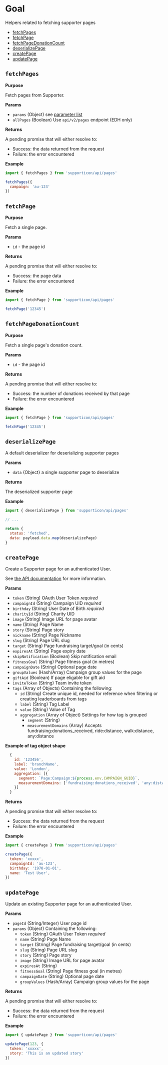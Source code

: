 # Goal

Helpers related to fetching supporter pages

- [fetchPages](#fetchpages)
- [fetchPage](#fetchpage)
- [fetchPageDonationCount](#fetchpagedonationcount)
- [deserializePage](#deserializepage)
- [createPage](#createpage)
- [updatePage](#updatepage)


## `fetchPages`

**Purpose**

Fetch pages from Supporter.

**Params**

- `params` (Object) see [parameter list](../readme.md#availableparameters)
- `allPages` (Boolean) Use `api/v2/pages` endpoint (EDH only)

**Returns**

A pending promise that will either resolve to:

- Success: the data returned from the request
- Failure: the error encountered

**Example**

```javascript
import { fetchPages } from 'supporticon/api/pages'

fetchPages({
  campaign: 'au-123'
})
```

## `fetchPage`

**Purpose**

Fetch a single page.

**Params**

- `id` - the page id

**Returns**

A pending promise that will either resolve to:

- Success: the page data
- Failure: the error encountered

**Example**

```javascript
import { fetchPage } from 'supporticon/api/pages'

fetchPage('12345')
```

## `fetchPageDonationCount`

**Purpose**

Fetch a single page's donation count.

**Params**

- `id` - the page id

**Returns**

A pending promise that will either resolve to:

- Success: the number of donations received by that page
- Failure: the error encountered

**Example**

```javascript
import { fetchPage } from 'supporticon/api/pages'

fetchPage('12345')
```

## `deserializePage`

A default deserializer for deserializing supporter pages

**Params**

- `data` {Object} a single supporter page to deserialize

**Returns**

The deserialized supporter page

**Example**

```javascript
import { deserializePage } from 'supporticon/api/pages'

// ...

return {
  status: 'fetched',
  data: payload.data.map(deserializePage)
}
```

## `createPage`

Create a Supporter page for an authenticated User.

See [the API documentation](http://developer.everydayhero.com/pages/#create-an-individual-page) for more information.

**Params**

- `token` (String) OAuth User Token _required_
- `campaignId` (String) Campaign UID _required_
- `birthday` (String) User Date of Birth _required_
- `charityId` (String) Charity UID
- `image` (String) Image URL for page avatar
- `name` (String) Page Name
- `story` (String) Page story
- `nickname` (String) Page Nickname
- `slug` (String) Page URL slug
- `target` (String) Page fundraising target/goal (in cents)
- `expiresAt` (String) Page expiry date
- `skipNotification` (Boolean) Skip notification email
- `fitnessGoal` (String) Page fitness goal (in metres)
- `campaignDate` (String) Optional page date
- `groupValues` (Hash/Array) Campaign group values for the page
- `giftAid` (Boolean) If page eligable for gift aid
- `inviteToken` (String) Team invite token
- `tags` (Array of Objects) Containing the following:
  - `id` (String) Create unique id, needed for reference when filtering or creating leaderboards from tags
  - `label` (String) Tag Label
  - `value` (String) Value of Tag
  - `aggregation` (Array of Object) Settings for how tag is grouped
    - `segment` (String)
    - `measurementDomains` (Array) Accepts fundraising:donations_received, ride:distance, walk:distance, any:distance

**Example of tag object shape**
```javascript
  {
    id: '123456',
    label: 'branchName',
    value: 'London',
    aggregation: [{
      segment: `Page:Campaign:${process.env.CAMPAIGN_GUID}`,
      measurementDomains: ['fundraising:donations_received', 'any:distance']
    }]
  }
```


**Returns**

A pending promise that will either resolve to:

- Success: the data returned from the request
- Failure: the error encountered

**Example**

```javascript
import { createPage } from 'supporticon/api/pages'

createPage({
  token: 'xxxxx',
  campaignId: 'au-123',
  birthday: '1970-01-01',
  name: 'Test User',
})
```

## `updatePage`

Update an existing Supporter page for an authenticated User.

**Params**

- `pageId` (String/Integer) User page id
- `params` (Object) Containing the following:
  - `token` (String) OAuth User Token _required_
  - `name` (String) Page Name
  - `target` (String) Page fundraising target/goal (in cents)
  - `slug` (String) Page URL slug
  - `story` (String) Page story
  - `image` (String) Image URL for page avatar
  - `expiresAt` (String)
  - `fitnessGoal` (String) Page fitness goal (in metres)
  - `campaignDate` (String) Optional page date
  - `groupValues` (Hash/Array) Campaign group values for the page

**Returns**

A pending promise that will either resolve to:

- Success: the data returned from the request
- Failure: the error encountered

**Example**

```javascript
import { updatePage } from 'supporticon/api/pages'

updatePage(123, {
  token: 'xxxxx',
  story: 'This is an updated story'
})
```
